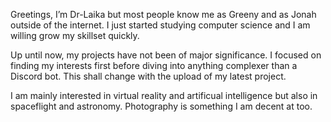 Greetings, I’m Dr-Laika but most people know me as Greeny and as Jonah outside of the internet. I just started studying computer science and I am willing grow my skillset quickly. 

Up until now, my projects have not been of major significance. I focused on finding my interests first before diving into anything complexer than a Discord bot.
This shall change with the upload of my latest project.

I am mainly interested in virtual reality and artificual intelligence but also in spaceflight and astronomy. Photography is something I am decent at too.
<!---
Dr-Laika/Dr-Laika is a ✨ special ✨ repository because its `README.md` (this file) appears on your GitHub profile.
You can click the Preview link to take a look at your changes.
--->
